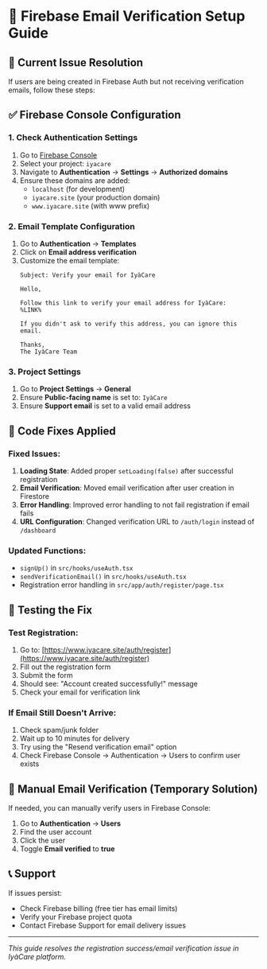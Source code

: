 # 📧 Firebase Email Verification Setup Guide

## 🚨 Current Issue Resolution

If users are being created in Firebase Auth but not receiving verification emails, follow these steps:

## ✅ Firebase Console Configuration

### 1. Check Authentication Settings
1. Go to [Firebase Console](https://console.firebase.google.com/)
2. Select your project: `iyacare`
3. Navigate to **Authentication** → **Settings** → **Authorized domains**
4. Ensure these domains are added:
   - `localhost` (for development)
   - `iyacare.site` (your production domain)
   - `www.iyacare.site` (with www prefix)

### 2. Email Template Configuration
1. Go to **Authentication** → **Templates**
2. Click on **Email address verification**
3. Customize the email template:
   ```
   Subject: Verify your email for IyàCare
   
   Hello,
   
   Follow this link to verify your email address for IyàCare:
   %LINK%
   
   If you didn't ask to verify this address, you can ignore this email.
   
   Thanks,
   The IyàCare Team
   ```

### 3. Project Settings
1. Go to **Project Settings** → **General**
2. Ensure **Public-facing name** is set to: `IyàCare`
3. Ensure **Support email** is set to a valid email address

## 🔧 Code Fixes Applied

### Fixed Issues:
1. **Loading State**: Added proper `setLoading(false)` after successful registration
2. **Email Verification**: Moved email verification after user creation in Firestore
3. **Error Handling**: Improved error handling to not fail registration if email fails
4. **URL Configuration**: Changed verification URL to `/auth/login` instead of `/dashboard`

### Updated Functions:
- `signUp()` in `src/hooks/useAuth.tsx`
- `sendVerificationEmail()` in `src/hooks/useAuth.tsx` 
- Registration error handling in `src/app/auth/register/page.tsx`

## 🧪 Testing the Fix

### Test Registration:
1. Go to: [https://www.iyacare.site/auth/register](https://www.iyacare.site/auth/register)
2. Fill out the registration form
3. Submit the form
4. Should see: "Account created successfully!" message
5. Check your email for verification link

### If Email Still Doesn't Arrive:
1. Check spam/junk folder
2. Wait up to 10 minutes for delivery
3. Try using the "Resend verification email" option
4. Check Firebase Console → Authentication → Users to confirm user exists

## 🔧 Manual Email Verification (Temporary Solution)

If needed, you can manually verify users in Firebase Console:
1. Go to **Authentication** → **Users**
2. Find the user account
3. Click the user
4. Toggle **Email verified** to **true**

## 📞 Support

If issues persist:
- Check Firebase billing (free tier has email limits)
- Verify your Firebase project quota
- Contact Firebase Support for email delivery issues

---

*This guide resolves the registration success/email verification issue in IyàCare platform.* 
